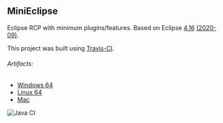 ## MiniEclipse

Eclipse RCP with minimum plugins/features. Based on Eclipse [4.16](https://download.eclipse.org/eclipse/downloads/) [(2020-09)](https://www.eclipse.org/downloads/packages/release).

This project was built using [Travis-CI](https://travis-ci.org/saseno/MiniEclipse).

###### Artifacts:

- [Windows 64](https://github.com/saseno/MiniEclipse/blob/gh-pages/MiniEclipse/dev.saseno.eclipse.mini-win32.win32.x86_64.zip)
- [Linux 64](https://github.com/saseno/MiniEclipse/blob/gh-pages/MiniEclipse/dev.saseno.eclipse.mini-linux.gtk.x86_64.zip)
- [Mac](https://github.com/saseno/MiniEclipse/blob/gh-pages/MiniEclipse/dev.saseno.eclipse.mini-macosx.cocoa.x86_64.zip)

![Java CI](https://github.com/saseno/MiniEclipse/workflows/Java%20CI/badge.svg)
